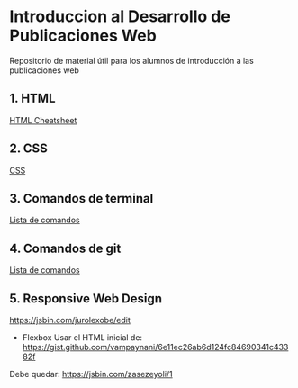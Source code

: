 # Introduccion al Desarrollo de Publicaciones Web
Repositorio de material útil para los alumnos de introducción a las publicaciones web

## 1. HTML

[HTML Cheatsheet](files/HTML5-cheat-sheet.pdf)

## 2. CSS

[CSS](files/css-cheat-sheet.pdf)

## 3. Comandos de terminal
[Lista de comandos](terminal.md)

## 4. Comandos de git
[Lista de comandos](git.md)

## 5. Responsive Web Design
https://jsbin.com/jurolexobe/edit
  - Flexbox
  Usar el HTML inicial de:
  https://gist.github.com/vampaynani/6e11ec26ab6d124fc84690341c43382f
  
  Debe quedar:
  https://jsbin.com/zasezeyoli/1
